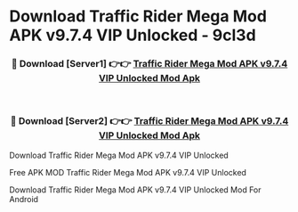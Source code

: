 # Download Traffic Rider Mega Mod APK v9.7.4 VIP Unlocked - 9cl3d



<div align="center">
<h3>🔴 Download [Server1] 👉👉 <a href="https://momento.my/?title=Traffic_Rider_Mega_Mod_APK_v9.7.4_VIP_Unlocked">Traffic Rider Mega Mod APK v9.7.4 VIP Unlocked Mod Apk</a></h3><br>

<h3>🔴 Download [Server2] 👉👉 <a href="https://momento.my/?title=Traffic_Rider_Mega_Mod_APK_v9.7.4_VIP_Unlocked">Traffic Rider Mega Mod APK v9.7.4 VIP Unlocked Mod Apk</a></h3>
</div>



Download Traffic Rider Mega Mod APK v9.7.4 VIP Unlocked 

Free APK MOD Traffic Rider Mega Mod APK v9.7.4 VIP Unlocked 

Download Traffic Rider Mega Mod APK v9.7.4 VIP Unlocked Mod For Android

